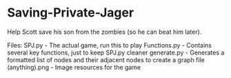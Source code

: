 # Saving-Private-Jager

Help Scott save his son from the zombies (so he can beat him later).

Files:
SPJ.py - The actual game, run this to play
Functions.py - Contains several key functions, just to keep SPJ.py cleaner
generate.py - Generates a formatted list of nodes and their adjacent nodes to create a graph file
(anything).png - Image resources for the game
